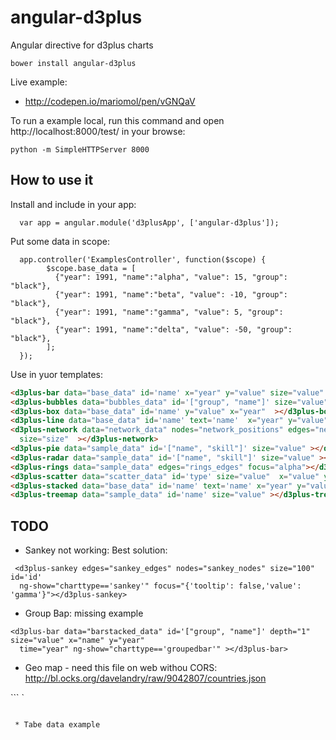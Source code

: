 # angular-d3plus

Angular directive for d3plus charts

`bower install angular-d3plus`

Live example:

* http://codepen.io/mariomol/pen/vGNQaV

To run a example local, run this command and open http://localhost:8000/test/ in your browse:

```
python -m SimpleHTTPServer 8000
```

## How to use it

Install and include in your app:

```
  var app = angular.module('d3plusApp', ['angular-d3plus']);
```

Put some data in scope:

```
  app.controller('ExamplesController', function($scope) {
        $scope.base_data = [
          {"year": 1991, "name":"alpha", "value": 15, "group": "black"},
          {"year": 1991, "name":"beta", "value": -10, "group": "black"},
          {"year": 1991, "name":"gamma", "value": 5, "group": "black"},
          {"year": 1991, "name":"delta", "value": -50, "group": "black"},
        ];
  });
```

Use in yuor templates:

```html
<d3plus-bar data="base_data" id='name' x="year" y="value" size="value" ></d3plus-bar>
<d3plus-bubbles data="bubbles_data" id='["group", "name"]' size="value" color="group"  depth="1" ></d3plus-bubbles>
<d3plus-box data="base_data" id='name' y="value" x="year"  ></d3plus-box>
<d3plus-line data="base_data" id='name' text='name'  x="year" y="value" ></d3plus-line>
<d3plus-network data="network_data" nodes="network_positions" edges="network_connections" id="name"
  size="size"  ></d3plus-network>
<d3plus-pie data="sample_data" id='["name", "skill"]' size="value" ></d3plus-pie>
<d3plus-radar data="sample_data" id='["name", "skill"]' size="value" ></d3plus-radar>
<d3plus-rings data="sample_data" edges="rings_edges" focus="alpha"></d3plus-rings> 
<d3plus-scatter data="scatter_data" id='type' size="value"  x="value" y="weight" ></d3plus-scatter>
<d3plus-stacked data="base_data" id='name' text='name' x="year" y="value" ></d3plus-stacked>
<d3plus-treemap data="sample_data" id='name' size="value" ></d3plus-treemap>
```




## TODO



* Sankey not working: Best solution:

```
 <d3plus-sankey edges="sankey_edges" nodes="sankey_nodes" size="100"    id='id' 
  ng-show="charttype=='sankey'" focus="{'tooltip': false,'value': 'gamma'}"></d3plus-sankey>
```

* Group Bap: missing example

```
<d3plus-bar data="barstacked_data" id='["group", "name"]' depth="1" size="value" x="name" y="year"
  time="year" ng-show="charttype=='groupedbar'" ></d3plus-bar>
```

* Geo map - need this file on web withou CORS: http://bl.ocks.org/davelandry/raw/9042807/countries.json

```	`
    <d3plus-geomap data="geo_data" id="country" color="value"  tooltip="value" text="name" 
  coords='{
      "solo": ["euesp","euita","eufra","euprt"],
      "value": "http://bl.ocks.org/davelandry/raw/9042807/countries.json"
    }'
  ng-show="charttype=='geomap'" ></d3plus-geomap>
```

 * Tabe data example

```
  <d3plus-table data="table_data" cols="[foo', 'bar', 'baz']" shape="check" id="index" ng-show="charttype=='table'"></d3plus-table>
```


